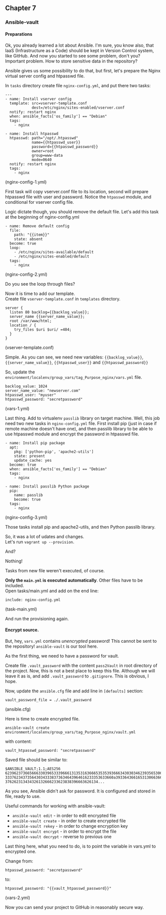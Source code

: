## Chapter 7
### Ansible-vault

#### Preparations

Ok, you already learned a lot about Ansible. I'm sure, you know also, that
IaaS (Infrastructure as a Code) should be kept in Version Control system, like
GitHub. And now you started to see some problem, don't you? Important problem.
How to store sensitive data in the repository?

Ansible gives us some possibility to do that, but first, let's prepare the
Nginx virtual server config and htpasswd file.

In `tasks` directory create file `nginx-config.yml`, and put there two tasks:

```
---
- name: Install vserver config
  template: src=vserver-template.conf
            dest=/etc/nginx/sites-enabled/vserver.conf
  notify: restart nginx
  when: ansible_facts['os_family'] == "Debian"
  tags:
    - nginx

- name: Install htpasswd
  htpasswd: path="/opt/.htpasswd"
            name={{htpasswd_user}}
            password={{htpasswd_password}}
            owner=root
            group=www-data
            mode=0640
  notify: restart nginx
  tags:
    - nginx
```

(nginx-config-1.yml)

First task will copy vserver.conf file to its location, second will prepare
htpasswd file with user and password. Notice the `htpasswd` module, and
conditional for vserver config file.

Logic dictate though, you should remove the default file.
Let's add this task at the beginning of nginx-config.yml

```
- name: Remove default config
  file:
    path: "{{item}}"
    state: absent
  become: true
  loop:
    - /etc/nginx/sites-available/default
    - /etc/nginx/sites-enabled/default
  tags:
    - nginx
```

(nginx-config-2.yml)

Do you see the loop through files?

Now it is time to add our template.  
Create file `vserver-template.conf` in `templates` directory.

```
server {
  listen 80 backlog={{backlog_value}};
  server_name {{server_name_value}};
  root /var/www/html;
  location / {
    try_files $uri $uri/ =404;
  }
}
```

(vserver-template.conf)

Simple. As you can see, we need new variables: `{{backlog_value}}`,
`{{server_name_value}}`, `{{htpasswd_user}}` and `{{htpasswd_password}}`

So, update the `environment/localenv/group_vars/tag_Purpose_nginx/vars.yml`
file.

```
backlog_value: 1024
server_name_value: "newserver.com"
htpasswd_user: "myuser"
htpasswd_password: "secretpassword"
```

(vars-1.yml)

Last thing. Add to virtualenv `passlib` library on target machine. Well, this
job need two new tasks in `nginx-config.yml` file. First install pip (just in
case if remote machine doesn't have one), and then passlib library to be
able to use htpasswd module and encrypt the password in htpasswd file.

```
- name: Install pip package
  apt:
    pkg: ['python-pip', 'apache2-utils']
    state: present
    update_cache: yes
  become: true
  when: ansible_facts['os_family'] == "Debian"
  tags:
    - nginx

- name: Install passlib Python package
  pip:
    name: passlib
    become: true
  tags:
    - nginx
```

(nginx-config-3.yml)

Those tasks install pip and apache2-utils, and then Python passlib library.

So, it was a lot of udates and changes.  
Let's run `vagrant up --provision`.

And?

Nothing!

Tasks from new file weren't executed, of course.

__Only the `main.yml` is executed automatically__. Other files have to be
included.  
Open tasks/main.yml and add on the end line:

```
include: nginx-config.yml
```

(task-main.yml)

And run the provisioning again.

#### Encrypt source.

But, hey, `vars.yml` contains _unencrypted_ password! This cannot be sent to
the repository! `ansible-vault` is our tool here.

As the first thing, we need to have a password for vault.

Create file `.vault_password` with the content `pass2Vault` in root directory
of the project. Now, this is not a best place to keep this file. Although we
will leave it as is, and add `.vault_password` to `.gitignore`. This is
obvious, I hope.

Now, update the `ansible.cfg` file and add line in `[defaults]` section:

```
vault_password_file = ./.vault_password
```

(ansible.cfg)

Here is time to create encrypted file.

```
ansible-vault create environment/localenv/group_vars/tag_Purpose_nginx/vault.yml
```

with content:

```
vault_htpasswd_password: "secretpassword"
```

Saved file should be similar to:

```
$ANSIBLE_VAULT;1.1;AES256
62396237366566633039653339666131353163666535353936663430303462393565306330363362
3337623437356430343338373634643964616233353633660a393364366165313066366339636637
376262313434326132666233623838396663626134...
```

As you see, Ansible didn't ask for password. It is configured and stored in
file, ready to use.

Useful commands for working with ansible-vault:
* `ansible-vault edit` - in order to edit encrypted file
* `ansible-vault create` - in order to create encrypted file
* `ansible-vault rekey` - in order to change encryption key
* `ansible-vault encrypt` - in order to encrypt the file
* `ansible-vault decrypt` - reverse to previous one

Last thing here, what you need to do, is to point the variable in vars.yml to
encrypted one.

Change from:

```
htpasswd_password: "secretpassword"
```

to:

```
htpasswd_password: "{{vault_htpasswd_password}}"
```

(vars-2.yml)

Now you can send your project to GitHub in reasonably secure way.
